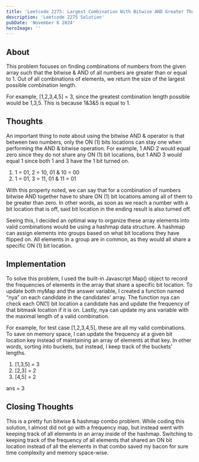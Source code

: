 ```yaml
---
title: 'Leetcode 2275: Largest Combination With Bitwise AND Greater Than Zero'
description: 'Leetcode 2275 Solution'
pubDate: 'November 6 2024'
heroImage: ''
---
```


## About
This problem focuses on finding combinations of numbers from the given array such that the bitwise & AND of all numbers are greater than or equal to 1. Out of all combinations of elements, we return the size of the largest possible combination length.

For example, [1,2,3,4,5] = 3, since the greatest combination length possible would be 1,3,5. This is because 1&3&5 is equal to 1.

## Thoughts
An important thing to note about using the bitwise AND & operator is that between two numbers, only the ON (1) bits locations can stay one when performing the AND & bitwise operation. For example, 1 AND 2 would equal zero since they do not share any ON (1) bit locations, but 1 AND 3 would equal 1 since both 1 and 3 have the 1 bit turned on.

1. 1 = 01, 2 = 10, 01 & 10 = 00
2. 1 = 01, 3 = 11, 01 & 11 = 01

With this property noted, we can say that for a combination of numbers bitwise AND together have to share ON (1) bit locations among all of them to be greater than zero. In other words, as soon as we reach a number with a bit location that is off, said bit location in the ending result is also turned off.

Seeing this, I decided an optimal way to organize these array elements into valid combinations would be using a hashmap data structure. A hashmap can assign elements into groups based on what bit locations they have flipped on. All elements in a group are in common, as they would all share a specific ON (1) bit location.

## Implementation
To solve this problem, I used the built-in Javascript Map() object to record the frequencies of elements in the array that share a specific bit location. To update both myMap and the answer variable, I created a function named “nya” on each candidate in the candidates' array. The function nya can check each ON(1) bit location a candidate has and update the frequency of that bitmask location if it is on. Lastly, nya can update my ans variable with the maximal length of a valid combination.

For example, for test case [1,2,3,4,5], these are all my valid combinations. To save on memory space, I can update the frequency at a given bit location key instead of maintaining an array of elements at that key. In other words, sorting into buckets, but instead, I keep track of the buckets' lengths.

1. [1,3,5] = 3
2. [2,3] = 2
4. [4,5] = 2

ans = 3

## Closing Thoughts
This is a pretty fun bitwise & hashmap combo problem. While coding this solution, I almost did not go with a frequency map, but instead went with keeping track of all elements in an array inside of the hashmap. Switching to keeping track of the frequency of all elements that shared an ON bit location instead of all the elements in that combo saved my bacon for sure time complexity and memory space-wise.
